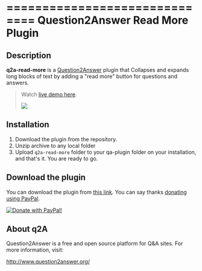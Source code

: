 ==============================
Question2Answer Read More Plugin
==============================

Description
-----------
**q2a-read-more** is a [Question2Answer][Q2A] plugin that Collapses and expands long blocks of text by adding a "read more" button for questions and answers.

> Watch [live demo here][liveDemo].
> 
> <img src="http://www.question2answer.org/qa/?qa=blob&qa_blobid=6874962773782749059" />

Installation
--------------

 1. Download the plugin from the repository.
 2. Unzip archive to any local folder
 3. Upload `q2a-read-more` folder to your qa-plugin folder on your installation, and that's it. You are ready to go.

 
Download the plugin
--------------
You can download the plugin from [this link][download]. You can say thanks [donating using PayPal][paypal].

<a href="https://www.paypal.com/cgi-bin/webscr?cmd=_s-xclick&hosted_button_id=7R6F4VZHFNPB6" target="_blank"/>
<img src="https://www.paypalobjects.com/en_US/i/btn/btn_donateCC_LG.gif" border="0" name="submit" alt="Donate with PayPal!"/>
<a/>
 
About q2A
---------
Question2Answer is a free and open source platform for Q&A sites. For more information, visit:

http://www.question2answer.org/


[Q2A]: http://www.question2answer.com
[liveDemo]: http://pulseframe.com/askathon/1
[download]: https://github.com/HelioChun/q2a-read-more/archive/master.zip
[paypal]: https://www.paypal.com/cgi-bin/webscr?cmd=_s-xclick&hosted_button_id=7R6F4VZHFNPB6
